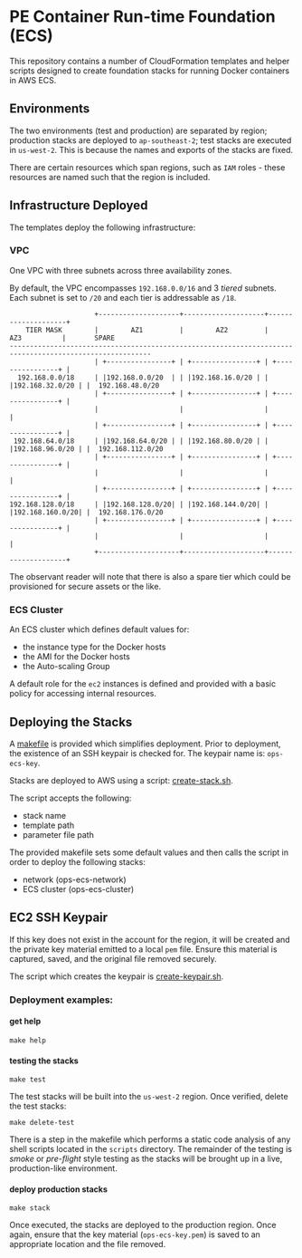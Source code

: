 # PE Container Run-time Foundation (ECS)

This repository contains a number of CloudFormation templates and helper
scripts designed to create foundation stacks for running Docker containers
in AWS ECS.


## Environments

The two environments (test and production) are separated by region;
production stacks are deployed to `ap-southeast-2`; test stacks are executed
in `us-west-2`. This is because the names and exports of the stacks are fixed.

There are certain resources which span regions, such as `IAM` roles - these
resources are named such that the region is included.


## Infrastructure Deployed

The templates deploy the following infrastructure:


### VPC

One VPC with three subnets across three availability zones.

By default, the VPC encompasses `192.168.0.0/16` and 3 *tiered* subnets.
Each subnet is set to `/20` and each tier is addressable as `/18`.


```
                     +--------------------+--------------------+--------------------+
    TIER MASK        |        AZ1         |        AZ2         |       AZ3          |       SPARE
---------------------------------------------------------------------------------------------------------
                     | +----------------+ | +----------------+ | +----------------+ |
  192.168.0.0/18     | |192.168.0.0/20  | | |192.168.16.0/20 | | |192.168.32.0/20 | |  192.168.48.0/20
                     | +----------------+ | +----------------+ | +----------------+ |
                     |                    |                    |                    |
                     | +----------------+ | +----------------+ | +----------------+ |
 192.168.64.0/18     | |192.168.64.0/20 | | |192.168.80.0/20 | | |192.168.96.0/20 | |  192.168.112.0/20
                     | +----------------+ | +----------------+ | +----------------+ |
                     |                    |                    |                    |
                     | +----------------+ | +----------------+ | +----------------+ |
192.168.128.0/18     | |192.168.128.0/20| | |192.168.144.0/20| | |192.168.160.0/20| |  192.168.176.0/20
                     | +----------------+ | +----------------+ | +----------------+ |
                     |                    |                    |                    |
                     +--------------------+--------------------+--------------------+
```

The observant reader will note that there is also a spare tier which could
be provisioned for secure assets or the like.


### ECS Cluster

An ECS cluster which defines default values for:

* the instance type for the Docker hosts
* the AMI for the Docker hosts
* the Auto-scaling Group

A default role for the `ec2` instances is defined and provided with a basic
policy for accessing internal resources.


## Deploying the Stacks

A [makefile](Makefile) is provided which simplifies deployment. Prior to deployment,
the existence of an SSH keypair is checked for. The keypair name is: `ops-ecs-key`.

Stacks are deployed to AWS using a script: [create-stack.sh](scripts/create-stack.sh).

The script accepts the following:

* stack name
* template path
* parameter file path

The provided makefile sets some default values and then calls the script in order
to deploy the following stacks:

* network (ops-ecs-network)
* ECS cluster (ops-ecs-cluster)


## EC2 SSH Keypair
If this key does not exist in the account for the region, it will be created
and the private key material emitted to a local `pem` file. Ensure this
material is captured, saved, and the original file removed securely.

The script which creates the keypair is [create-keypair.sh](scripts/create-keypair.sh).


### Deployment examples:

#### get help
```
make help
```

#### testing the stacks
```
make test
```
The test stacks will be built into the `us-west-2` region. Once verified,
delete the test stacks:
```
make delete-test
```

There is a step in the makefile which performs a static code analysis of
any shell scripts located in the `scripts` directory. The remainder of
the testing is *smoke* or *pre-flight* style testing as the stacks will be
brought up in a live, production-like environment.

#### deploy production stacks
```
make stack
```

Once executed, the stacks are deployed to the production region. Once again,
ensure that the key material (`ops-ecs-key.pem`) is saved to an appropriate
location and the file removed.
